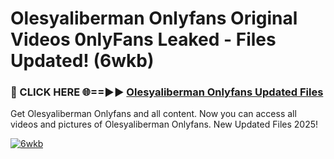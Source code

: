 # Olesyaliberman Onlyfans Original Videos 0nlyFans Leaked - Files Updated! (6wkb)

<h3>🔴 CLICK HERE 🌐==►► <a href="https://tinyurl.com/ehrbuxhb" rel="nofollow">Olesyaliberman Onlyfans Updated Files</a></h3>

Get Olesyaliberman Onlyfans and all content. Now you can access all videos and pictures of Olesyaliberman Onlyfans. New Updated Files 2025!

[![6wkb](https://i.imgur.com/lVYEuWS.gif)](https://tinyurl.com/ehrbuxhb)
